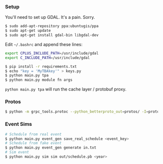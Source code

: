### Setup

You'll need to set up GDAL. It's a pain. Sorry.

```bash
$ sudo add-apt-repository ppa:ubuntugis/ppa
$ sudo apt-get update
$ sudo apt-get install gdal-bin libgdal-dev
```

Edit `~/.bashrc` and append these lines:

```bash
export CPLUS_INCLUDE_PATH=/usr/include/gdal
export C_INCLUDE_PATH=/usr/include/gdal
```

```bash
$ pip install -r requirements.txt
$ echo "key = 'MyTBAkey'" > keys.py
$ python main.py tpa
$ python main.py module fn args
```

`python main.py tpa` will run the cache layer / protobuf proxy.

### Protos

```bash
$ python -m grpc_tools.protoc --python_betterproto_out=protos/ -I=protos/ protos/*.proto
```

### Event Sims

```bash
# Schedule from real event
$ python main.py event_gen save_real_schedule <event_key>
# Schedule from fake event
$ python main.py event_gen generate in.txt
# Sim event
$ python main.py sim sim out/schedule.pb <year>
```
